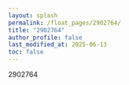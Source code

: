 ```yaml
---
layout: splash
permalink: /float_pages/2902764/
title: "2902764"
author_profile: false
last_modified_at: 2025-06-13
toc: false
---
```

 
2902764
